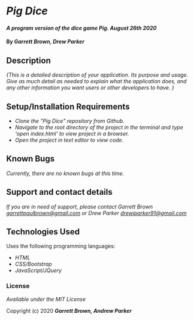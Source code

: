 # _Pig Dice_

#### _A program version of the dice game Pig. August 26th 2020_

#### By _**Garrett Brown, Drew Parker**_

## Description

_{This is a detailed description of your application. Its purpose and usage.  Give as much detail as needed to explain what the application does, and any other information you want users or other developers to have. }_

## Setup/Installation Requirements

* _Clone the "Pig Dice" repository from Github._
* _Navigate to the root directory of the project in the terminal and type 'open index.html' to view project in a browser._
* _Open the project in text editor to view code._


## Known Bugs

_Currently, there are no known bugs at this time._

## Support and contact details

_If you are in need of support, please contact Garrett Brown <garrettpaulbrown@gmail.com> or Drew Parker  <drewjparker91@gmail.com>_

## Technologies Used

Uses the following programming languages:

* _HTML_
* _CSS/Bootstrap_
* _JavaScript/JQuery_

### License

*Available under the MIT License*

Copyright (c) 2020 **_Garrett Brown, Andrew Parker_**

